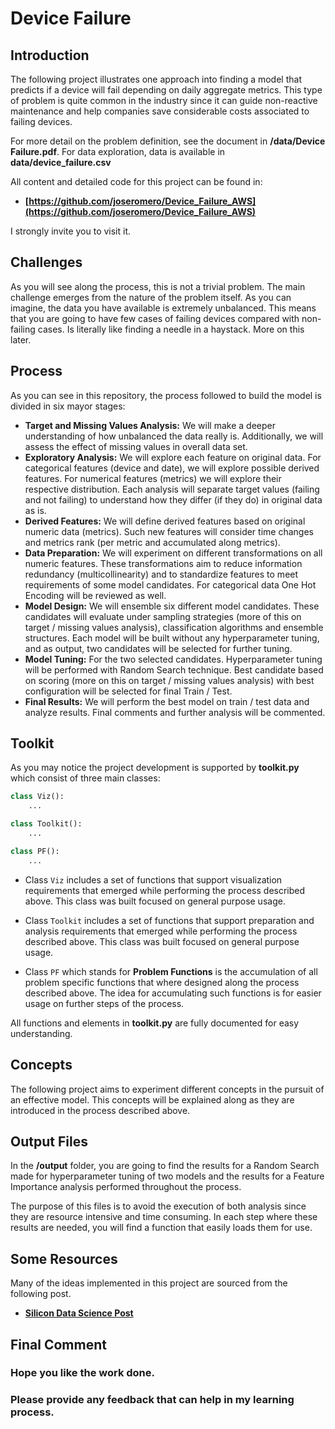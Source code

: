 # Device Failure

## Introduction

The following project illustrates one approach into finding a model that predicts if a device will fail depending on daily aggregate metrics. This type of problem is quite common in the industry since it can guide non-reactive maintenance and help companies save considerable costs associated to failing devices.

For more detail on the problem definition, see the document in **/data/Device Failure.pdf**. For data exploration, data is available in **data/device_failure.csv**

All content and detailed code for this project can be found in: 
- **[https://github.com/joseromero/Device_Failure_AWS](https://github.com/joseromero/Device_Failure_AWS)**

I strongly invite you to visit it.

## Challenges

As you will see along the process, this is not a trivial problem. The main challenge emerges from the nature of the problem itself. As you can imagine, the data you have available is extremely unbalanced. This means that you are going to have few cases of failing devices compared with non-failing cases. Is literally like finding a needle in a haystack. More on this later.

## Process

As you can see in this repository, the process followed to build the model is divided in six mayor stages:

- **Target and Missing Values Analysis:** We will make a deeper understanding of how unbalanced the data really is. Additionally, we will assess the effect of missing values in overall data set.
- **Exploratory Analysis:** We will explore each feature on original data. For categorical features (device and date), we will explore possible derived features. For numerical features (metrics) we will explore their respective distribution. Each analysis will separate target values (failing and not failing) to understand how they differ (if they do) in original data as is.
- **Derived Features:** We will define derived features based on original numeric data (metrics). Such new features will consider time changes and metrics rank (per metric and accumulated along metrics).
- **Data Preparation:** We will experiment on different transformations on all numeric features. These transformations aim to reduce information redundancy (multicollinearity) and to standardize features to meet requirements of some model candidates. For categorical data One Hot Encoding will be reviewed as well.
- **Model Design:** We will ensemble six different model candidates. These candidates will evaluate under sampling strategies (more of this on target / missing values analysis), classification algorithms and ensemble structures. Each model will be built without any hyperparameter tuning, and as output, two candidates will be selected for further tuning.
- **Model Tuning:** For the two selected candidates. Hyperparameter tuning will be performed with Random Search technique. Best candidate based on scoring (more on this on target / missing values analysis) with best configuration will be selected for final Train / Test.
- **Final Results:** We will perform the best model on train / test data and analyze results. Final comments and further analysis will be commented.

## Toolkit

As you may notice the project development is supported by **toolkit.py** which consist of three main classes:

```python
class Viz():
    ...

class Toolkit():
    ...

class PF():
    ...
```

- Class `Viz` includes a set of functions that support visualization requirements that emerged while performing the process described above. This class was built focused on general purpose usage.

- Class `Toolkit` includes a set of functions that support preparation and analysis requirements that emerged while performing the process described above. This class was built focused on general purpose usage.

- Class `PF` which stands for **Problem Functions** is the accumulation of all problem specific functions that where designed along the process described above. The idea for accumulating such functions is for easier usage on further steps of the process.

All functions and elements in **toolkit.py** are fully documented for easy understanding.

##  Concepts

The following project aims to experiment different concepts in the pursuit of an effective model. This concepts will be explained along as they are introduced in the process described above.

## Output Files

In the **/output** folder, you are going to find the results for a Random Search made for hyperparameter tuning of two models and the results for a Feature Importance analysis performed throughout the process.

The purpose of this files is to avoid the execution of both analysis since they are resource intensive and time consuming. In each step where these results are needed, you will find a function that easily loads them for use.

## Some Resources

Many of the ideas implemented in this project are sourced from the following post.

 - **[Silicon Data Science Post](https://www.svds.com/learning-imbalanced-classes/)**

## Final Comment

### Hope you like the work done. 

### **Please provide any feedback that can help in my learning process.**